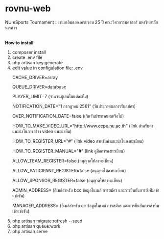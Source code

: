 # rovnu-web
NU eSports Tournament : งานเฉลิมฉลองครบรอบ 25 ปี คณะวิศวกรรมศาสตร์ มหาวิทยาลัยนเรศวร

<br><Strong>How to install </Strong>
1. composer install
2. create .env file
3. php artisan key:generate
4. edit value in configulation file: .env
    <p>CACHE_DRIVER=array</p>
    <p>QUEUE_DRIVER=database</p>
    <p>PLAYER_LIMIT=7  (จำนวนผู้เล่นในแต่ละทีม)</p>
    <p>NOTIFICATION_DATE="1 กรกฏาคม 2561" (วันประกาศผลการรับสมัคร)</p> 
    <p>OVER_NOTIFICATION_DATE=false (เกินวันประกาศผลหรือไม่)</p>
    <p>HOW_TO_MAKE_VIDEO_URL="http://www.ecpe.nu.ac.th" (link สำหรับคำแนะนำในการสร้าง video แนะนำทีม)</p>
    <p>HOW_TO_REGISTER_URL="#" (link video สำหรับคำแนะนำในลงทะเบียน)</p>
    <p>HOW_TO_REGISTER_MANUAL="#" (link คู่มือการลงทะเบียน)</p>
    <p>ALLOW_TEAM_REGISTER=false (อนุญาตให้ลงทะเบียน)</p>
    <p>ALLOW_PATICIPANT_REGISTER=false (อนุญาตให้ลงทะเบียน)</p>
    <p>ALLOW_SPONSOR_REGISTER=false (อนุญาตให้ลงทะเบียน)</p>
    <p>ADMIN_ADDRESS= (อีเมล์สำหรับ bcc ข้อมูลในเมล์  การสมัคร และการยืนยันการส่งทีมเข้าแข่งขัน)</p>
    <p>MANAGER_ADDRESS= (อีเมล์สำหรับ cc ข้อมูลในเมล์  การสมัคร และการยืนยันการส่งทีมเข้าแข่งขัน)</p>
5. php artisan migrate:refresh --seed
6. php artisan queue:work
7. php artisan serve
